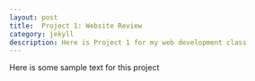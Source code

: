 ```yaml
---
layout: post
title:  Project 1: Website Review
category: jekyll 
description: Here is Project 1 for my web development class
---
```


Here is some sample text for this project
